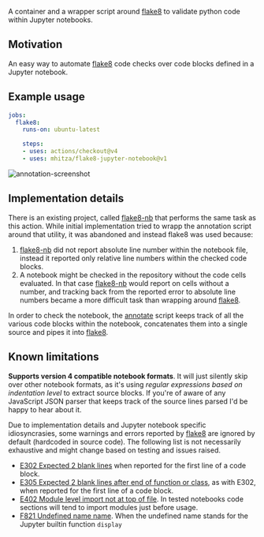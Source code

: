 A container and a wrapper script around [flake8][1] to validate python code within Jupyter
notebooks.


## Motivation

An easy way to automate [flake8][1] code checks over code blocks defined in a
Jupyter notebook.


## Example usage

```yaml
jobs:
  flake8:
    runs-on: ubuntu-latest

    steps:
    - uses: actions/checkout@v4
    - uses: mhitza/flake8-jupyter-notebook@v1
```

![annotation-screenshot]


## Implementation details

There is an existing project, called [flake8-nb][3] that performs the same task as this
action. While initial implementation tried to wrapp the annotation script around that
utility, it was abandoned and instead flake8 was used because:

  1. [flake8-nb][3] did not report absolute line number within the notebook file, instead it
     reported only relative line numbers within the checked code blocks.
  2. A notebook might be checked in the repository without the code cells
     evaluated. In that case [flake8-nb][3] would report on cells without a number,
     and tracking back from the reported error to absolute line numbers became a more
     difficult task than wrapping around [flake8][1].

In order to check the notebook, the [annotate][4] script keeps track of all the various code
blocks within the notebook, concatenates them into a single source and pipes it into [flake8][1].


## Known limitations

**Supports version 4 compatible notebook formats**. It will just silently skip
over other notebook formats, as it's using *regular expressions based on indentation level* to
extract source blocks. If you're of aware of any JavaScript JSON parser that keeps track of the
source lines parsed I'd be happy to hear about it.


Due to implementation details and Jupyter notebook specific idiosyncrasies, some warnings and errors
reported by [flake8][1] are ignored by default (hardcoded in source code). The following list is not
necessarily exhaustive and might change based on testing and issues raised.

 - [E302 Expected 2 blank lines][E302] when reported for the first line of a code block.
 - [E305 Expected 2 blank lines after end of function or class][E305], as with E302,
   when reported for the first line of a code block.
 - [E402 Module level import not at top of file][E402]. In tested notebooks
   code sections will tend to import modules just before usage.
 - [F821 Undefined name name][F821]. When the undefined name stands for the Jupyter builtin function
   `display`



[1]: https://flake8.pycqa.org/en/latest/
[annotation-screenshot]: https://user-images.githubusercontent.com/273079/82093965-d6585d00-9704-11ea-9159-c8b72a9b89c8.png
[3]: https://github.com/s-weigand/flake8-nb
[4]: annotate
[E302]: https://archive.vn/Bj1tc
[E305]: https://archive.vn/a3tr2
[E402]: https://archive.vn/i7NWk
[F821]: https://archive.ph/Ysz7l
